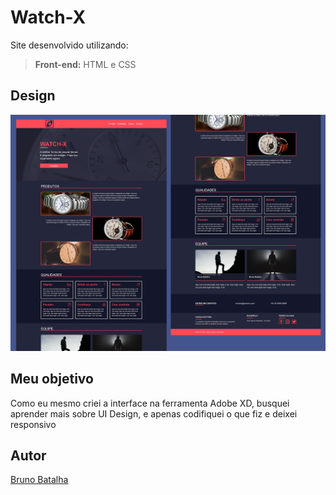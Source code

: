 # Watch-X

Site desenvolvido utilizando:
>**Front-end:** HTML e CSS

## Design
![alt text](https://github.com/BrunoBatalha/watch-x/blob/master/apresentacao.png)

## Meu objetivo
Como eu mesmo criei a interface na ferramenta Adobe XD, busquei aprender mais sobre UI Design, e apenas codifiquei o que fiz e deixei responsivo

## Autor
[Bruno Batalha](https://github.com/BrunoBatalha)
